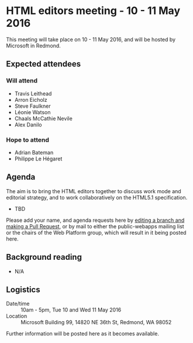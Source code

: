 <!doctype HTML>

<html lang="en">

<head>
<meta charset="utf-8">
<title>HTML editors meeting - 10 - 11 May 2016</title>
</head>

<body>
<h1>HTML editors meeting - 10 - 11 May 2016</h1>

<p>This meeting will take place on 10 - 11 May 2016, and will be hosted by Microsoft in Redmond.</p>

<h2>Expected attendees</h2>

<h3>Will attend</h3>

<ul>
<li>Travis Leithead</li>
<li>Arron Eicholz</li>
<li>Steve Faulkner</li>
<li>Léonie Watson</li>
<li>Chaals McCathie Nevile</li>
<li>Alex Danilo</li>
</ul>

<h3>Hope to attend</h3>

<ul>
<li>Adrian Bateman</li>
<li>Philippe Le Hégaret</li>
</ul>

<h2>Agenda</h2>

<p>The aim is to bring the HTML editors together to discuss work mode and editorial strategy, and to work collaboratively on the HTML5.1 specification.</p>

<ul>
<li>TBD</li>
</ul>

<p>Please add your name, and agenda requests here by <a href="https://github.com/w3c/WebPlatformWG/blob/gh-pages/meetings/10-11mayHTML.md">editing a branch and making a Pull Request</a>, or by mail to either the public-webapps mailing list or the chairs of the Web Platform group, which will result in it being posted here.</p>

<h2>Background reading</h2>

<ul>
<li>N/A</li>
</ul>

<h2>Logistics</h2>

<dl>
<dt>Date/time</dt>
<dd>10am - 5pm, Tue 10 and Wed 11 May 2016</dd>
<dt>Location</dt>
<dd>Microsoft Building 99, 14820 NE 36th St, Redmond, WA 98052</dd>
</dl>

<p>Further information will be posted here as it becomes available.</p>

</body>
</html>
